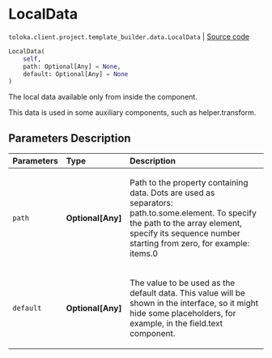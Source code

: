 # LocalData
`toloka.client.project.template_builder.data.LocalData` | [Source code](https://github.com/Toloka/toloka-kit/blob/v1.1.0.post1/src/client/project/template_builder/data.py#L63)

```python
LocalData(
    self,
    path: Optional[Any] = None,
    default: Optional[Any] = None
)
```

The local data available only from inside the component.


This data is used in some auxiliary components, such as helper.transform.

## Parameters Description

| Parameters | Type | Description |
| :----------| :----| :-----------|
`path`|**Optional\[Any\]**|<p>Path to the property containing data. Dots are used as separators: path.to.some.element. To specify the path to the array element, specify its sequence number starting from zero, for example: items.0</p>
`default`|**Optional\[Any\]**|<p>The value to be used as the default data. This value will be shown in the interface, so it might hide some placeholders, for example, in the field.text component.</p>

